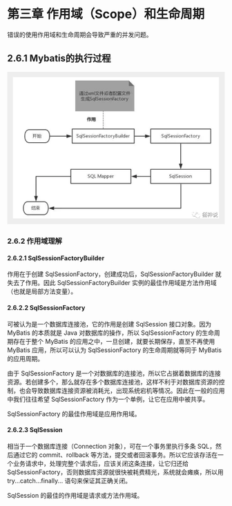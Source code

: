 # 第三章 作用域（Scope）和生命周期

错误的使用作用域和生命周期会导致严重的并发问题。

## 2.6.1 Mybatis的执行过程

![图片](图表/640)

### 2.6.2 作用域理解

#### 2.6.2.1 SqlSessionFactoryBuilder

作用在于创建 SqlSessionFactory，创建成功后，SqlSessionFactoryBuilder 就失去了作用。因此 SqlSessionFactoryBuilder 实例的最佳作用域是方法作用域（也就是局部方法变量）。

#### 2.6.2.2 SqlSessionFactory

可被认为是一个数据库连接池，它的作用是创建 SqlSession 接口对象。因为 MyBatis 的本质就是 Java 对数据库的操作，所以 SqlSessionFactory 的生命周期存在于整个 MyBatis 的应用之中，一旦创建，就要长期保存，直至不再使用 MyBatis 应用，所以可以认为 SqlSessionFactory 的生命周期就等同于 MyBatis 的应用周期。

由于 SqlSessionFactory 是一个对数据库的连接池，所以它占据着数据库的连接资源。若创建多个，那么就存在多个数据库连接池，这样不利于对数据库资源的控制，也会导致数据库连接资源被消耗光，出现系统宕机等情况。因此在一般的应用中我们往往希望 SqlSessionFactory 作为一个单例，让它在应用中被共享。

SqlSessionFactory 的最佳作用域是应用作用域。

#### 2.6.2.3 SqlSession

相当于一个数据库连接（Connection 对象），可在一个事务里执行多条 SQL，然后通过它的 commit、rollback 等方法，提交或者回滚事务。所以它应该存活在一个业务请求中，处理完整个请求后，应该关闭这条连接，让它归还给 SqlSessionFactory，否则数据库资源就很快被耗费精光，系统就会瘫痪，所以用 try...catch...finally... 语句来保证其正确关闭。

SqlSession 的最佳的作用域是请求或方法作用域。